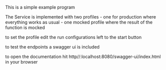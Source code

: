 This is a simple example program

The Service is implemented with two profiles
        - one for production where everything works as usual
        - one mocked profile where the result of the function is mocked

to set the profile edit the run configurations left to the start button

to test the endpoints a swagger ui is included

to open the documentation hit http//:localhost:8080/swagger-ui/index.html in your browser